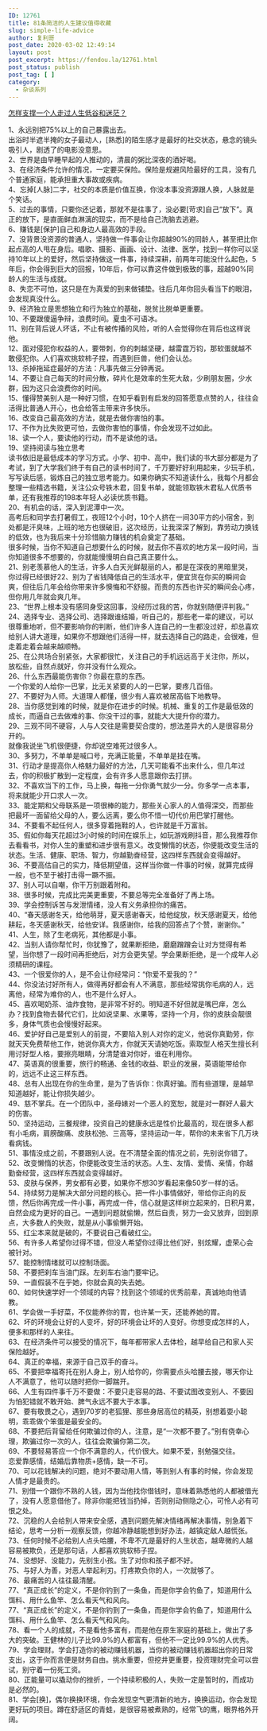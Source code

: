 ```yaml
---
ID: 12761
title: 81条简洁的人生建议值得收藏
slug: simple-life-advice
author: 复利哥
post_date: 2020-03-02 12:49:14
layout: post
post_excerpt: https://fendou.la/12761.html
post_status: publish
post_tag: [ ]
category:
  - 杂谈系列
---
```

<a href="https://fendou.la/how-get-strong.html" data-schema-attribute="">怎样支撑一个人走过人生低谷和迷茫？</a>

1、永远别把75%以上的自己暴露出去。  
出浴时半遮半掩的女子最动人，[熟悉]的陌生感才是最好的社交状态，悬念的镜头吸引人，剧透了的电影没意思。  
2、世界是由早睡早起的人推动的，清晨的粥比深夜的酒好喝。  
3、在经济条件允许的情况，一定要买保险。保险是规避风险最好的工具，没有几个普通家庭，能承担重大事故或疾病。  
4、忘掉[人脉]二字，社交的本质是价值互换，你没本事没资源跟人换，人脉就是个笑话。  
5、过去的事情，只要你还记着，那就不是往事了，没必要[苛求]自己“放下”。真正的放下，是直面鲜血淋漓的现实，而不是给自己洗脑去逃避。  
6、赚钱是[保护]自己和身边人最高效的手段。  
7、没背景没资源的普通人，坚持做一件事会让你超越90%的同龄人，甚至把比你起点高的人甩在身后。唱歌、摄影、画画、设计、法律、医学，找到一样你可以坚持10年以上的爱好，然后坚持做这一件事，持续深耕，前两年可能没什么起色，5年后，你会得到巨大的回报，10年后，你可以靠这件做到极致的事，超越90%同龄人的生活与成就。  
8、失恋不可怕，这只是在为真爱的到来做铺垫。往后几年你回头看当下的眼泪，会发现真没什么。  
9、经济独立是思想独立和行为独立的基础，脱贫比脱单更重要。  
10、不要跟傻逼争辩，浪费时间。夏虫不可语冰。  
11、别在背后说人坏话，不止有被传播的风险，听的人会觉得你在背后也这样说他。  
12、面对侵犯你权益的人，要带刺，你的刺越坚硬，越雷霆万钧，那软蛋就越不敢侵犯你。人们喜欢挑软柿子捏，而遇到巨兽，他们会认怂。  
13、杀掉拖延症最好的方法：凡事先做三分钟再说。  
14、不要让自己每天的时间分散，碎片化是效率的生死大敌，少刷朋友圈，少水群，因为这只会浪费你的时间。  
15、懂得赞美别人是一种好习惯，在知乎看到有启发的回答愿意点赞的人，往往会活得比普通人开心，也会给答主带来许多快乐。  
16、改变自己最高效的方法，就是去做你害怕的事。  
17、不作为比失败更可怕，去做你害怕的事情，你会发现不过如此。  
18、读一个人，要读他的行动，而不是读他的话。  
19、坚持阅读与独立思考  
读书依旧是最低成本的学习方式。小学、初中、高中，我们读的书大部分都是为了考试，到了大学我们终于有自己的读书时间了，千万要好好利用起来，少玩手机，写写读后感，锻炼自己的独立思考能力。如果你确实不知道读什么，我每个月都会整理一些精选书籍，关注公众号铁木君，回复书单，就能领取铁木君私人优质书单，还有我推荐的198本年轻人必读优质书籍。  
20、有机会的话，深入到泥潭中一次。  
高考后和同学去打暑假工，夜班12个小时，10个人挤在一间30平方的小宿舍，到处都是汗臭味，上班的地方也很破旧，这次经历，让我深深了解到，靠劳动力换钱的低效，也为我后来十分珍惜脑力赚钱的机会奠定了基础。  
很多时候，当你不知道自己想要什么的时候，就去你不喜欢的地方呆一段时间，当你知道很多不想要的，你就能慢慢明白自己真正要什么。  
21、别老羡慕他人的生活，许多人白天光鲜靓丽的人，都是在深夜的黑暗里哭，你过得已经很好22、别为了省钱降低自己的生活水平，便宜货在你买的瞬间会爽，但往后几年会给你带来许多懊悔和不舒服。而贵的东西也许买的瞬间会心疼，但你用几年就会爽几年。  
23、“世界上根本没有感同身受这回事，没经历过我的苦，你就别随便评判我。”  
24、选择专业、选择公司、选择跟谁结婚，听自己的，那些老一辈的建议，可以很尊重地听，但不要影响你的判断，他们许多人连自己的一生都没过好，却总喜欢给别人讲大道理，如果你不想跟他们活得一样，就去选择自己的路走，会很难，但走着走着会越来越顺畅。  
25、在公共场合别紧张，大家都很忙，关注自己的手机远远高于关注你，所以，放松些，自然点就好，你并没有什么观众。  
26、什么东西最能伤害你？你最在意的东西。  
一个你爱的人给你一巴掌，比无关紧要的人的一巴掌，要疼几百倍。  
27、不要好为人师。大道理人都懂，很少有人喜欢被居高临下地教导。  
28、当你感觉到难的时候，就是你在进步的时候。机械、重复的工作是最低效的成长，而逼自己去做难的事、你没干过的事，就能大大提升你的潜力。  
29、三观不同不硬容，人与人交往是需要契合度的，想法差异大的人是很容易分开的。  
就像我说坐飞机很便捷，你却说空难死过很多人。  
30、多努力，不单单是喊口号，充满正能量，不单单是挂在嘴。  
31、行动才是提高你人格魅力最好的方法，几天可能看不出来什么，但几年过去，你的积极扩散到一定程度，会有许多人愿意跟你去打拼。  
32、不喜欢当下的工作，马上换，每拖一分你勇气就少一分。你多学一点本事，将来就能少开口求人一次。  
33、能定期和父母联系是一项很棒的能力，那些关心家人的人值得深交，而那些把最坏一面留给父母的人，要么远离，要么你不惜一切代价用巴掌打醒他。  
34、不要看不起任何人，很多穿着拖鞋的人，也许就是千万富翁。  
35、假如你每天花超过3小时候的时间在娱乐上，如玩游戏刷抖音，那么我推荐你去看看书，对你人生的重塑和进步很有意义。改变懒惰的状态，你便能改变生活的状态。生活、健康、职场、智力，你越勤奋经营，这四样东西就会变得越好。  
36、不要高估自己的实力，降低期望值，这样当你做一件事的时候，就算完成得一般，也不至于被打击得一蹶不振。  
37、别人可以自嘲，你干万别跟着附和。  
38、很多时候，完成比完美更重要，不要总等完全准备好了再上场。  
39、学会控制诉苦与发泄情绪，没人有义务承担你的痛苦。  
40、“春天感谢冬天，给他萌芽，夏天感谢春天，给他绽放，秋天感谢夏天，给他耕耘，冬天感谢秋天，给他安详。我感谢你，给我的回答点了个赞，谢谢你。”  
41、人生，除了生老病死，其他都是小事。  
42、当别人请你帮忙时，你犹豫了，就果断拒绝，磨磨蹭蹭会让对方觉得有希望，当你想了一段时间再拒绝后，对方会更失望。学会果断拒绝，是一个成年人必须精研的课程。  
43、一个很爱你的人，是不会让你经常问：“你爱不爱我的？”  
44、你没法讨好所有人，做得再好都会有人不满意，那些经常挑你毛病的人，远离他，经常为难你的人，也不是什么好人。  
45、喜欢喝奶茶、油炸食物，是非常不好的。明知道不好但就是嘴巴痒，怎么办？找到食物去替代它们，比如说坚果、水果等，坚持一个月，你的皮肤会靓很多，身体气质也会慢慢好起来。  
46、爱护好自己是爱别人的前提，不要陷入别人对你的定义，他说你真勤劳，你就天天免费帮他工作，她说你真大方，你就天天请她吃饭。索取型人格天生擅长利用讨好型人格，要擦亮眼睛，分清楚谁对你好，谁在利用你。  
47、英语真的很重要，旅行的畅通、金钱的收益、职业的发展，英语能带给你的，远远不止这三样东西。  
48、总有人出现在你的生命里，是为了告诉你：你真好骗。而有些道理，是越早知道越好，能让你损失越少。  
49、慈不掌兵。在一个团队中，圣母婊对一个恶人的宽恕，就是对一群好人最大的伤害。  
50、坚持运动，三餐规律，投资自己的健康永远是性价比最高的，现在很多人都有小毛病，肩膀酸痛、皮肤松弛、三高等，坚持运动一年，帮你的未来省下几万块看病钱。  
51、事情没成之前，不要跟别人说。在不清楚全面的情况之前，先别说你错了。  
52、改变懒惰的状态，你便能改变生活的状态。人生、友情、爱情、亲情，你越勤奋经营，这四样东西就会变得越好。  
53、皮肤与保养，男女都有必要，如果你不想30岁看起来像50岁一样的话。  
54、持续努力是解决大部分问题的核心。把一件小事情做好，带给你正向的反馈，然后你再完成一件小事，再完成一件，信心就是这样树立起来的，日积月累，自然会成为更好的自己。一遇到问题就偷懒，然后自责，努力一会又放弃，回到原点，大多数人的失败，就是从小事偷懒开始。  
55、红尘本来就是破的，不要说自己看破红尘。  
56、有许多人希望你过得不错，但没人希望你过得比他们好，别炫耀，虚荣心会被针对。  
57、能控制情绪就可以控制场面。  
58、不要把刹车当油门踩。左刹车右油门要牢记。  
59、一直假装不在乎她，你就会真的失去她。  
60、如何快速学好一个领域的内容？找到这个领域的优秀前辈，真诚地向他请教。  
61、学会做一手好菜，不仅能养你的胃，也许某一天，还能养她的胃。  
62、坏的环境会让好的人变坏，好的环境会让坏的人变好。你想变成怎样的人，便多和那样的人来往。  
63、在经济条件可以接受的情况下，每年都带家人去体检，越早给自己和家人买保险越好。  
64、真正的幸福，来源于自己双手的奋斗。  
65、不要把幸福寄托在别人身上，别人给你的，你需要点头哈腰去接，哪天你让人不满意了，他可以随时把你一脚踹开。  
66、人生有四件事千万不要做：不要只走容易的路、不要试图改变别人、不要因为怕犯错就不敢开始、脾气永远不要大于本事。  
67、要有敬畏之心，遇到70岁的老狐狸、那些身居高位的精英，别想着耍小聪明，乖乖做个笨蛋是最安全的。  
68、不要把后背留给任何欺骗过你的人，注意，是“一次都不要了。”别有侥幸心理，欺骗过你一次的人，往往会欺骗你第二次。  
69、不要轻易答应一个你不满意的人，代价很大。如果不爱，别勉强交往。  
恋爱靠感情，结婚后靠物质+感情，缺一不可。  
70、可以花钱解决的问题，绝对不要动用人情，等到别人有事的时候，你会发现人情才是最贵的。  
71、别借一个跟你不熟的人钱，因为当他找你借钱时，意味着熟悉他的人都被借光了，没有人愿意借他了。除非你能把钱当扔掉，否则别动侧隐之心，可怜人必有可恨之处。  
72、沉稳的人会给别人带来安全感，遇到问题先解决情绪再解决事情，别急着下结论，思考一分析一观察反馈，你越冷静越能想到好办法，越镇定敌人越慌张。  
73、任何时候不必给别人点头哈腰，不卑不亢是最好的人生状态，越卑微的人越容易被欺负，还是那句话，人都喜欢挑软柿子捏。  
74、没想好、没能力，先别生小孩。生了对你和孩子都不好。  
75、与好人为善，对恶人举起利刃。打疼欺负你的人，一次就够了。  
76、最痛苦的人往往最清醒。  
77、“真正成长”的定义，不是你钓到了一条鱼，而是你学会钓鱼了，知道用什么饵料、用什么鱼竿、怎么看天气和风向。  
77、“真正成长”的定义，不是你钓到了一条鱼，而是你学会钓鱼了，知道用什么饵料、用什么鱼竿、怎么看天气和风向。  
78、看一个人的成就，不是看他多富有，而是他在原生家庭的基础上，做出了多大的突破。王健林的儿子比99.9%的人都富有，但他不一定比99.9%的人优秀。  
79、学会理财。学会打造你的被动赚钱机器，当你的被动赚钱机器超出你的日常支出，这于你而言便是财务自由。挑水重要，但挖井更重要，投资理财完全可以尝试，别守着一份死工资。  
80、正能量可以撬动你的挫折，一个持续积极的人，失败一定是暂时的，而成功是必然的。  
81、学会[换]，偶尔换换环境，你会发现空气更清新的地方，换换运动，你会发现更好玩的项目。蹲在舒适区的青蛙，是很容易被煮熟的，经常飞的鹰，眼界格外开阔。

<!-- /wp:paragraph -->